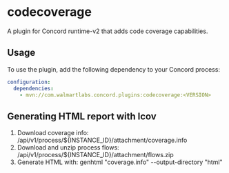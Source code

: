 # codecoverage

A plugin for Concord runtime-v2 that adds code coverage capabilities.

## Usage

To use the plugin, add the following dependency to your Concord process:

```yaml
configuration:
  dependencies:
    - mvn://com.walmartlabs.concord.plugins:codecoverage:<VERSION>
```

## Generating HTML report with lcov

1. Download coverage info: /api/v1/process/${INSTANCE_ID}/attachment/coverage.info
2. Download and unzip process flows: /api/v1/process/${INSTANCE_ID}/attachment/flows.zip
3. Generate HTML with: genhtml "coverage.info" --output-directory "html"
